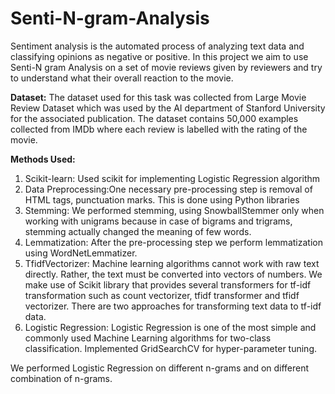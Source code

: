 # Senti-N-gram-Analysis
Sentiment analysis is the automated process of analyzing text data and classifying opinions as negative or positive. In this project we aim to use Senti-N gram Analysis on a set of movie reviews given by reviewers and try to understand what their overall reaction to the movie.

**Dataset:** The dataset used for this task was collected from Large Movie Review Dataset which was used by the AI department of Stanford University for the associated publication. The dataset contains 50,000 examples collected from IMDb where each review is labelled with the rating of the movie. 

**Methods Used:** 
1. Scikit-learn: Used scikit for implementing Logistic Regression algorithm
2. Data Preprocessing:One necessary pre-processing step is removal of HTML tags, punctuation marks. This is done using Python libraries
3. Stemming: We performed stemming, using SnowballStemmer only when working with unigrams because in case of bigrams and trigrams, stemming actually changed the meaning of few words. 
4. Lemmatization: After the pre-processing step we perform lemmatization using WordNetLemmatizer.
5. TfidfVectorizer: Machine learning algorithms cannot work with raw text directly. Rather, the text must be converted into vectors of numbers. We make use of Scikit library that provides several transformers for tf-idf transformation such as count vectorizer, tfidf transformer and tfidf vectorizer. There are two approaches for transforming text data to tf-idf data.
6. Logistic Regression: Logistic Regression is one of the most simple and commonly used Machine Learning algorithms for two-class classification. Implemented GridSearchCV for hyper-parameter tuning.

We performed Logistic Regression on different n-grams and on different combination of n-grams. 
